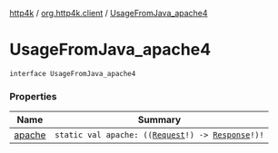 [http4k](../../index.md) / [org.http4k.client](../index.md) / [UsageFromJava_apache4](./index.md)

# UsageFromJava_apache4

`interface UsageFromJava_apache4`

### Properties

| Name | Summary |
|---|---|
| [apache](apache.md) | `static val apache: ((`[`Request`](../../org.http4k.core/-request/index.md)`!) -> `[`Response`](../../org.http4k.core/-response/index.md)`!)!` |
